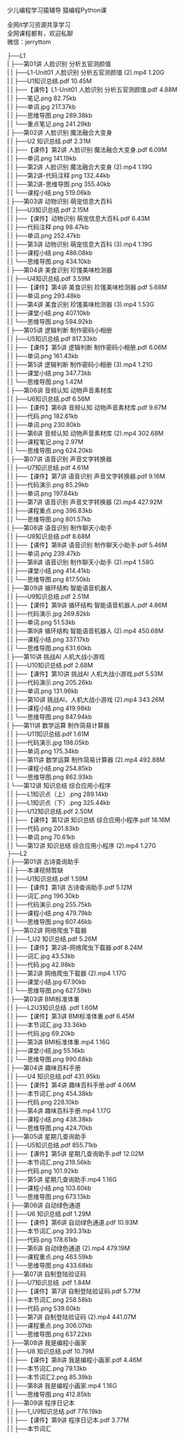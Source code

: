 少儿编程学习猿辅导 猿编程Python课

全网it学习资源共享学习<br>全网课程都有，欢迎私聊<br>微信：jerryttom<br>

├──L1<br> | ├──第01讲 人脸识别 分析五官测颜值<br> | | ├──L1-Unit01 人脸识别 分析五官测颜值 (2).mp4 1.20G<br> | | ├──U1知识总结.pdf 10.45M<br> | | ├──【课件】L1-Unit01 人脸识别 分析五官测颜值.pdf 4.88M<br> | | ├──笔记.png 82.75kb<br> | | ├──单词.jpg 217.37kb<br> | | ├──思维导图.png 289.38kb<br> | | └──重点笔记.png 241.29kb<br> | ├──第02讲 人脸识别 魔法融合大变身<br> | | ├──U2 知识总结.pdf 2.31M<br> | | ├──【课件】第2讲 人脸识别 魔法融合大变身.pdf 6.09M<br> | | ├──单词.png 141.19kb<br> | | ├──第2讲 人脸识别 魔法融合大变身 (2).mp4 1.19G<br> | | ├──第2讲-代码注释.png 132.44kb<br> | | ├──第2讲-思维导图.png 355.40kb<br> | | └──课程小结.png 519.06kb<br> | ├──第03讲 动物识别 萌宠信息大百科<br> | | ├──U3知识总结.pdf 2.15M<br> | | ├──【课件】动物识别 萌宠信息大百科.pdf 6.43M<br> | | ├──代码注释.png 98.47kb<br> | | ├──单词.png 252.47kb<br> | | ├──第3讲 动物识别 萌宠信息大百科 (3).mp4 1.19G<br> | | ├──课程小结.png 486.08kb<br> | | └──思维导图.png 434.10kb<br> | ├──第04讲 美食识别 珍馐美味检测器<br> | | ├──U4知识总结.pdf 3.59M<br> | | ├──【课件】第4讲 美食识别 珍馐美味检测器.pdf 5.68M<br> | | ├──单词.png 293.48kb<br> | | ├──第4讲 美食识别 珍馐美味检测器 (3).mp4 1.53G<br> | | ├──课堂小结.png 407.10kb<br> | | └──思维导图.png 594.92kb<br> | ├──第05讲 逻辑判断 制作密码小相册<br> | | ├──U5知识总结.pdf 817.33kb<br> | | ├──【课件】第5讲 逻辑判断 制作密码小相册.pdf 6.06M<br> | | ├──单词.png 161.43kb<br> | | ├──第5讲 逻辑判断 制作密码小相册 (3).mp4 1.21G<br> | | ├──课堂小结.png 347.73kb<br> | | └──思维导图.png 1.42M<br> | ├──第06讲 音频认知 动物声音素材库<br> | | ├──U6知识总结.pdf 6.56M<br> | | ├──【课件】第6讲 音频认知 动物声音素材库.pdf 9.67M<br> | | ├──代码.png 182.61kb<br> | | ├──单词.png 230.80kb<br> | | ├──第6讲 音频认知 动物声音素材库 (2).mp4 302.68M<br> | | ├──课程笔记.png 2.97M<br> | | └──思维导图.png 624.20kb<br> | ├──第07讲 语音识别 声音文字转换器<br> | | ├──U7知识总结.pdf 4.61M<br> | | ├──【课件】第7讲 语音识别 声音文字转换器.pdf 9.16M<br> | | ├──代码演示.png 85.29kb<br> | | ├──单词.png 197.84kb<br> | | ├──第7讲 语音识别 声音文字转换器 (2).mp4 427.92M<br> | | ├──课程重点.png 396.83kb<br> | | └──思维导图.png 801.57kb<br> | ├──第08讲 语⾳识别 制作聊天⼩助⼿<br> | | ├──U8知识总结.pdf 8.68M<br> | | ├──【课件】第8讲 语音识别 制作聊天小助手.pdf 5.46M<br> | | ├──单词.png 239.47kb<br> | | ├──第8讲 语音识别 制作聊天小助手 (2).mp4 1.58G<br> | | ├──课堂小结.png 414.41kb<br> | | └──思维导图.png 817.50kb<br> | ├──第09讲 循环结构 智能语音机器人<br> | | ├──U9知识总结.pdf 2.51M<br> | | ├──【课件】第9讲 循环结构 智能语音机器人.pdf 4.86M<br> | | ├──代码演示.jpg 269.82kb<br> | | ├──单词.png 51.53kb<br> | | ├──第9讲 循环结构 智能语音机器人 (2).mp4 450.68M<br> | | ├──课程小结.png 337.17kb<br> | | └──思维导图.png 631.60kb<br> | ├──第10讲 挑战AI 人机大战小游戏<br> | | ├──U10知识总结.pdf 2.68M<br> | | ├──【课件】第10讲 挑战AI 人机大战小游戏.pdf 5.53M<br> | | ├──代码演示.png 205.26kb<br> | | ├──单词.png 131.96kb<br> | | ├──第10讲 挑战AI，人机大战小游戏 (2).mp4 343.26M<br> | | ├──课程小结.png 419.98kb<br> | | └──思维导图.png 847.94kb<br> | ├──第11讲 数学运算 制作简易计算器<br> | | ├──U11知识总结.pdf 1.61M<br> | | ├──代码演示.jpg 198.05kb<br> | | ├──单词.png 175.34kb<br> | | ├──第11讲 数学运算 制作简易计算器 (2).mp4 492.88M<br> | | ├──课程小结.png 254.85kb<br> | | └──思维导图.png 862.93kb<br> | └──第12讲 知识总结 综合应用小程序<br> | | ├──L1知识点（上）.png 289.14kb<br> | | ├──L1知识点（下）.png 325.44kb<br> | | ├──U12知识总结.pdf 2.50M<br> | | ├──【课件】第12讲 知识总结 综合应用小程序.pdf 18.16M<br> | | ├──代码.png 201.83kb<br> | | ├──单词.png 70.61kb<br> | | └──第12讲 知识总结 综合应用小程序 (2).mp4 1.27G<br> ├──L2<br> | ├──第01讲 古诗查询助手<br> | | ├──本课视频暂缺<br> | | ├──U1知识总结.pdf 1.59M<br> | | ├──【课件】第1讲 古诗查询助手.pdf 5.12M<br> | | ├──词汇.png 196.30kb<br> | | ├──代码演示.png 255.75kb<br> | | ├──课程小结.png 479.79kb<br> | | └──思维导图.png 607.46kb<br> | ├──第02讲 网络爬虫下载器<br> | | ├──1_U2 知识总结.pdf 5.26M<br> | | ├──【课件】第2讲-网络爬虫下载器.pdf 8.24M<br> | | ├──词汇.jpg 43.53kb<br> | | ├──代码.jpg 42.98kb<br> | | ├──第2讲 网络爬虫下载器 (2).mp4 1.17G<br> | | ├──课堂小结.jpg 67.90kb<br> | | └──思维导图.png 627.59kb<br> | ├──第03讲 BMI标准体重<br> | | ├──L2U3知识总结 .pdf 1.60M<br> | | ├──【课件】第3讲 BMI标准体重.pdf 6.45M<br> | | ├──本节词汇.jpg 33.36kb<br> | | ├──代码.jpg 69.20kb<br> | | ├──第3讲 BMI标准体重.mp4 1.16G<br> | | ├──课堂小结.jpg 55.16kb<br> | | └──思维导图.png 990.68kb<br> | ├──第04讲 趣味百科手册<br> | | ├──U4 知识总结.pdf 431.95kb<br> | | ├──【课件】第4讲 趣味百科手册.pdf 4.06M<br> | | ├──本节词汇.png 454.38kb<br> | | ├──代码.png 228.10kb<br> | | ├──第4讲 趣味百科手册.mp4 1.17G<br> | | ├──课程小结.png 438.38kb<br> | | └──思维导图.png 424.70kb<br> | ├──第05讲 星期几查询助手<br> | | ├──U5知识总结.pdf 855.71kb<br> | | ├──【课件】第5讲 星期几查询助手.pdf 12.02M<br> | | ├──本节词汇.png 219.56kb<br> | | ├──代码.png 101.92kb<br> | | ├──第5讲 星期几查询助手.mp4 1.16G<br> | | ├──课程小结.png 103.60kb<br> | | └──思维导图.png 673.13kb<br> | ├──第06讲 自动绿色通道<br> | | ├──U6 知识总结.pdf 1.29M<br> | | ├──【课件】第6讲 自动绿色通道.pdf 10.93M<br> | | ├──本节词汇.png 393.31kb<br> | | ├──代码.png 178.61kb<br> | | ├──第6讲 自动绿色通道 (2).mp4 479.19M<br> | | ├──课程重点.png 463.59kb<br> | | └──思维导图.png 433.68kb<br> | ├──第07讲 自制登陆验证码<br> | | ├──U7知识总结 .pdf 1.84M<br> | | ├──【课件】第7讲 自制登陆验证码.pdf 5.77M<br> | | ├──本节词汇.png 258.58kb<br> | | ├──代码.png 539.60kb<br> | | ├──第7讲 自制登陆验证码 (2).mp4 441.07M<br> | | ├──课程重点.png 306.07kb<br> | | └──思维导图.png 637.22kb<br> | ├──第08讲 我是编程小画家<br> | | ├──U8 知识总结.pdf 10.79M<br> | | ├──【课件】第8讲 我是编程小画家.pdf 4.46M<br> | | ├──本节词汇.png 79.13kb<br> | | ├──本节词汇2.png 85.39kb<br> | | ├──第8讲 我是编程小画家.mp4 1.16G<br> | | └──思维导图.png 412.85kb<br> | ├──第09讲 程序日记本<br> | | ├──1_U9知识总结.pdf 776.19kb<br> | | ├──【课件】第9讲 程序日记本.pdf 3.77M<br> | | ├──本节词汇